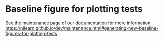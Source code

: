# Baseline figure for plotting tests

See the maintenance page of our documentation for more information
https://nilearn.github.io/dev/maintenance.html#generating-new-baseline-figures-for-plotting-tests
